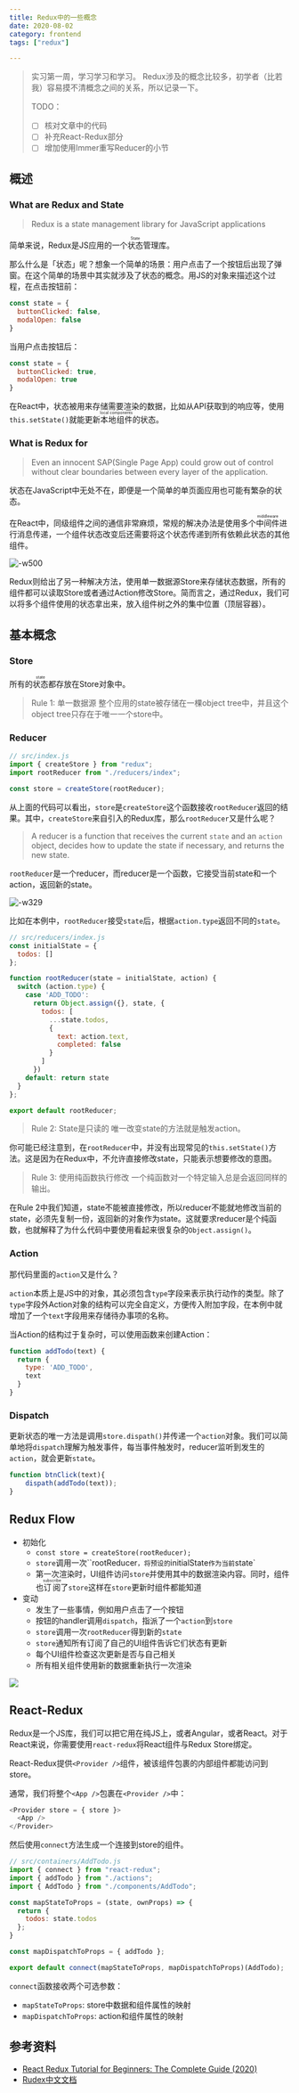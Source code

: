 ```yaml
---
title: Redux中的一些概念
date: 2020-08-02
category: frontend
tags: ["redux"]

---
```


> 实习第一周，学习学习和学习。
> Redux涉及的概念比较多，初学者（比若我）容易摸不清概念之间的关系，所以记录一下。
> 
> TODO：
> * [ ] 核对文章中的代码
> * [ ] 补充React-Redux部分
> * [ ] 增加使用Immer重写Reducer的小节

## 概述

### What are Redux and State

> Redux is a state management library for JavaScript applications

简单来说，Redux是JS应用的一个<ruby>状态<rt>State</rt></ruby>管理库。

那么什么是「状态」呢？想象一个简单的场景：用户点击了一个按钮后出现了弹窗。在这个简单的场景中其实就涉及了状态的概念。用JS的对象来描述这个过程，在点击按钮前：
```js
const state = {
  buttonClicked: false,
  modalOpen: false
}
```
当用户点击按钮后：
```js
const state = {
  buttonClicked: true,
  modalOpen: true
}
```

在React中，状态被用来存储需要渲染的数据，比如从API获取到的响应等，使用`this.setState()`就能更新<ruby>本地组件<rt>local components</rt></ruby>的状态。

### What is Redux for

> Even an innocent SAP(Single Page App) could grow out of control without clear boundaries between every layer of the application.

状态在JavaScript中无处不在，即便是一个简单的单页面应用也可能有繁杂的状态。

在React中，同级组件之间的通信非常麻烦，常规的解决办法是使用多个<ruby>中间件<rt>middleware</rt></ruby>进行消息传递，一个组件状态改变后还需要将这个状态传递到所有依赖此状态的其他组件。

![-w500](https://pic.rhinoc.top/mweb/15963462054771.jpg)

Redux则给出了另一种解决方法，使用单一数据源Store来存储状态数据，所有的组件都可以读取Store或者通过Action修改Store。简而言之，通过Redux，我们可以将多个组件使用的状态拿出来，放入组件树之外的集中位置（顶层容器）。

## 基本概念

### Store

所有的<ruby>状态<rt>state</rt></ruby>都存放在Store对象中。

> Rule 1: 单一数据源
> 整个应用的state被存储在一棵object tree中，并且这个object tree只存在于唯一一个store中。

### Reducer

```js
// src/index.js
import { createStore } from "redux";
import rootReducer from "./reducers/index";

const store = createStore(rootReducer);
```
从上面的代码可以看出，`store`是`createStore`这个函数接收`rootReducer`返回的结果。其中，`createStore`来自引入的Redux库，那么`rootReducer`又是什么呢？

> A reducer is a function that receives the current `state` and an `action` object, decides how to update the state if necessary, and returns the new state.

`rootReducer`是一个reducer，而reducer是一个函数，它接受当前state和一个action，返回新的state。

![-w329](https://pic.rhinoc.top/mweb/15963494026489.jpg)

比如在本例中，`rootReducer`接受`state`后，根据`action.type`返回不同的`state`。

```js
// src/reducers/index.js
const initialState = {
  todos: []
};

function rootReducer(state = initialState, action) {
  switch (action.type) {
    case 'ADD_TODO':
      return Object.assign({}, state, {
        todos: [
          ...state.todos,
          {
            text: action.text,
            completed: false
          }
        ]
      })
    default: return state
  }
};

export default rootReducer;
```

> Rule 2: State是只读的
> 唯一改变state的方法就是触发action。

你可能已经注意到，在`rootReducer`中，并没有出现常见的`this.setState()`方法。这是因为在Redux中，不允许直接修改state，只能表示想要修改的意图。

> Rule 3: 使用纯函数执行修改
> 一个纯函数对一个特定输入总是会返回同样的输出。

在Rule 2中我们知道，state不能被直接修改，所以reducer不能就地修改当前的state，必须先复制一份，返回新的对象作为state。这就要求reducer是个纯函数，也就解释了为什么代码中要使用看起来很复杂的`Object.assign()`。

### Action

那代码里面的`action`又是什么？

`action`本质上是JS中的对象，其必须包含`type`字段来表示执行动作的类型。除了`type`字段外Action对象的结构可以完全自定义，方便传入附加字段，在本例中就增加了一个`text`字段用来存储待办事项的名称。

当Action的结构过于复杂时，可以使用函数来创建Action：
```js
function addTodo(text) {
  return {
    type: 'ADD_TODO',
    text
  }
}
```

### Dispatch

更新状态的唯一方法是调用`store.dispath()`并传递一个`action`对象。我们可以简单地将`dispatch`理解为触发事件，每当事件触发时，reducer监听到发生的`action`，就会更新`state`。

```js
function btnClick(text){
	dispath(addTodo(text));
}
```

## Redux Flow

* 初始化
  * `const store = createStore(rootReducer);`
  * `store`调用一次``rootReducer`，将预设的`initialState`作为当前`state`
  * 第一次渲染时，UI组件访问`store`并使用其中的数据渲染内容。同时，组件也<ruby>订阅<rt>subscribe</rt></ruby>了`store`这样在`store`更新时组件都能知道
* 变动
  * 发生了一些事情，例如用户点击了一个按钮
  * 按钮的handler调用`dispatch`，指派了一个`action`到`store`
  * `store`调用一次`rootReducer`得到新的`state`
  * `store`通知所有订阅了自己的UI组件告诉它们状态有更新
  * 每个UI组件检查这次更新是否与自己相关
  * 所有相关组件使用新的数据重新执行一次渲染

![](https://pic.rhinoc.top/mweb/image-20200802153658635.png)

## React-Redux

Redux是一个JS库，我们可以把它用在纯JS上，或者Angular，或者React。对于React来说，你需要使用`react-redux`将React组件与Redux Store绑定。

React-Redux提供`<Provider />`组件，被该组件包裹的内部组件都能访问到store。

通常，我们将整个`<App />`包裹在`<Provider />`中：
```js
<Provider store = { store }>
  <App />
</Provider>
```

然后使用`connect`方法生成一个连接到store的组件。
```js
// src/containers/AddTodo.js
import { connect } from "react-redux";
import { addTodo } from "./actions";
import { AddTodo } from "./components/AddTodo";

const mapStateToProps = (state, ownProps) => {
  return {
    todos: state.todos
  };
}

const mapDispatchToProps = { addTodo };

export default connect(mapStateToProps, mapDispatchToProps)(AddTodo);
```

`connect`函数接收两个可选参数：
* `mapStateToProps`: store中数据和组件属性的映射
* `mapDispatchToProps`: action和组件属性的映射

## 参考资料

* [React Redux Tutorial for Beginners: The Complete Guide (2020)](https://www.valentinog.com/blog/redux/)
* [Rudex中文文档](https://cn.redux.js.org/)




